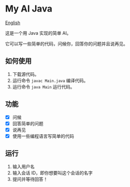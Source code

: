 # My AI Java

[English](README.md)

这是一个用 Java 实现的简单 AI。

它可以写一些简单的代码，问候你，回答你的问题并且说再见。

## 如何使用

1. 下载源代码。
2. 运行命令 `javac Main.java` 编译代码。
3. 运行命令 `java Main` 运行代码。

## 功能

- [x] 问候
- [x] 回答简单的问题
- [x] 说再见
- [x] 使用一些编程语言写简单的代码

## 运行

1. 输入用户名
2. 输入会话 ID，即你想要叫这个会话的名字
3. 提问并等待回答！